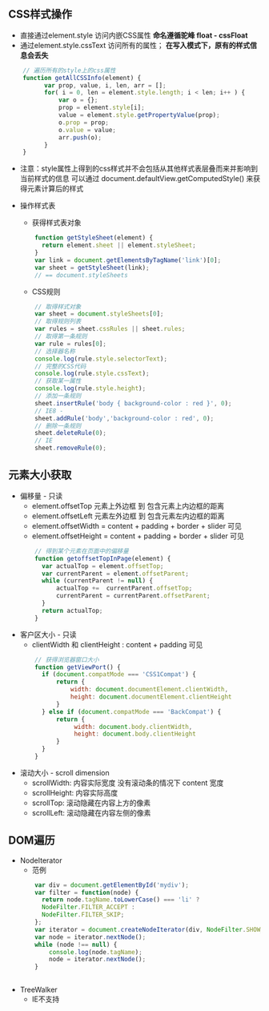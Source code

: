 CSS样式操作
--
* 直接通过element.style 访问内嵌CSS属性 **命名遵循驼峰 float - cssFloat**
* 通过element.style.cssText 访问所有的属性； **在写入模式下，原有的样式信息会丢失**
```javascript
    // 遍历所有的style上的css属性 
    function getAllCSSInfo(element) {
          var prop, value, i, len, arr = [];
          for( i = 0, len = element.style.length; i < len; i++ ) {
              var o = {};
              prop = element.style[i];
              value = element.style.getPropertyValue(prop);
              o.prop = prop;
              o.value = value;
              arr.push(o);
          }
    }

```
* 注意：style属性上得到的css样式并不会包括从其他样式表层叠而来并影响到当前样式的信息
可以通过 document.defaultView.getComputedStyle() 来获得元素计算后的样式

* 操作样式表
    * 获得样式表对象
    ```javascript
        function getStyleSheet(element) {
          return element.sheet || element.styleSheet;
        }
        var link = document.getElementsByTagName('link')[0];
        var sheet = getStyleSheet(link);
        // == document.styleSheets
    ```
    * CSS规则
    ```javascript
        // 取得样式对象
        var sheet = document.styleSheets[0];
        // 取得规则列表
        var rules = sheet.cssRules || sheet.rules;
        // 取得第一条规则
        var rule = rules[0];
        // 选择器名称
        console.log(rule.style.selectorText);
        // 完整的CSS代码
        console.log(rule.style.cssText);
        // 获取某一属性
        console.log(rule.style.height);
        // 添加一条规则
        sheet.insertRule('body { background-color : red }', 0);
        // IE8 -
        sheet.addRule('body','background-color : red', 0);
        // 删除一条规则
        sheet.deleteRule(0);
        // IE
        sheet.removeRule(0);
    ```

元素大小获取
--
* 偏移量  - 只读
    * element.offsetTop  元素上外边框 到 包含元素上内边框的距离
    * element.offsetLeft 元素左外边框 到 包含元素左内边框的距离
    * element.offsetWidth  = content + padding + border + slider 可见
    * element.offsetHeight = content + padding + border + slider 可见
    ```javascript
        // 得到某个元素在页面中的偏移量
        function getoffsetTopInPage(element) {
          var actualTop = element.offsetTop;
          var currentParent = element.offsetParent;
          while (currentParent != null) {
              actualTop +=  currentParent.offsetTop;
              currentParent = currentParent.offsetParent;
          }
          return actualTop;
        }    
    ```
* 客户区大小 - 只读
    * clientWidth 和 clientHeight : content + padding 可见
    ```javascript
        // 获得浏览器窗口大小
        function getViewPort() {
          if (document.compatMode === 'CSS1Compat') {
              return {
                  width: document.documentElement.clientWidth,
                  height: document.documentElement.clientHeight
              }
          } else if (document.compatMode === 'BackCompat') {
              return {
                   width: document.body.clientWidth,
                   height: document.body.clientHeight
              }
          }
        }
    ```  
* 滚动大小 - scroll dimension 
    * scrollWidth: 内容实际宽度 没有滚动条的情况下 content 宽度
    * scrollHeight: 内容实际高度 
    * scrollTop: 滚动隐藏在内容上方的像素
    * scrollLeft: 滚动隐藏在内容左侧的像素    
    
DOM遍历
--
* NodeIterator 
    * 范例
    ```javascript
        var div = document.getElementById('mydiv');
        var filter = function(node) {
          return node.tagName.toLowerCase() === 'li' ?
          NodeFilter.FILTER_ACCEPT :
          NodeFilter.FILTER_SKIP;
        };
        var iterator = document.createNodeIterator(div, NodeFilter.SHOW_ELEMENT,filter,false);
        var node = iterator.nextNode();
        while (node !== null) {
            console.log(node.tagName);
            node = iterator.nextNode();
        }
        
    ```
* TreeWalker
    * IE不支持
